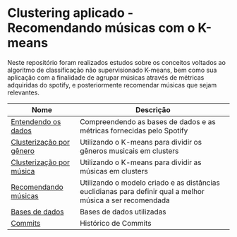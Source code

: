 # Clustering aplicado - Recomendando músicas com o K-means

Neste repositório foram realizados estudos sobre os conceitos voltados ao algoritmo de classificação não supervisionado K-means, bem como sua aplicação com a finalidade de agrupar músicas através de métricas adquiridas do spotify, e posteriormente recomendar músicas que sejam relevantes.

| Nome | Descrição |
| -- | --|
| [Entendendo os dados](https://github.com/lucasbalponti/Clustering-aplicado-recomendando-m-sicas-com-kmeans/blob/main/0%20-%20Entendendo%20os%20dados.ipynb) | Compreendendo as bases de dados e as métricas fornecidas pelo Spotify |
| [Clusterização por gênero](https://github.com/lucasbalponti/Clustering-aplicado-recomendando-m-sicas-com-kmeans/blob/main/1%20-%20Clusteriza%C3%A7%C3%A3o%20por%20G%C3%AAnero.ipynb) | Utilizando o K-means para dividir os gêneros musicais em clusters |
| [Clusterização por música](https://github.com/lucasbalponti/Clustering-aplicado-recomendando-m-sicas-com-kmeans/blob/main/2%20-%20Clusteriza%C3%A7%C3%A3o%20por%20m%C3%BAsica.ipynb) | Utilizando o K-means para dividir as músicas em clusters |
| [Recomendando músicas](https://github.com/lucasbalponti/Clustering-aplicado-recomendando-m-sicas-com-kmeans/blob/main/3%20-%20Sistema%20de%20recomenda%C3%A7%C3%A3o%20de%20m%C3%BAsicas.ipynb) | Utilizando o modelo criado e as distâncias euclidianas para definir qual a melhor música a ser recomendada |
| [Bases de dados](https://github.com/lucasbalponti/Clustering-aplicado-recomendando-m-sicas-com-kmeans/tree/main/Dados) | Bases de dados utilizadas |
| [Commits](https://github.com/lucasbalponti/Clustering-aplicado-recomendando-m-sicas-com-kmeans/commits/main) | Histórico de Commits |
